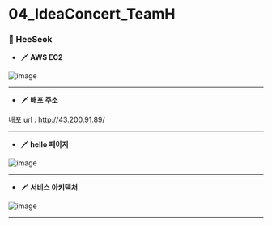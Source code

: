 # 04_IdeaConcert_TeamH


### 🎠 HeeSeok


  - 🗡 <b> AWS EC2 </b>

![image](https://user-images.githubusercontent.com/96563183/179440940-bfc3e301-1950-412a-a622-3d0b0ecf5a7c.png)

---

  - 🗡 <b> 배포 주소 </b>

배포 url : http://43.200.91.89/

---

  - 🗡 <b> hello 페이지 </b>

![image](https://user-images.githubusercontent.com/96563183/179685949-47cc20d3-b5bb-4007-8c43-74a846e60e75.png)

---

  - 🗡 <b> 서비스 아키텍처 </b>

![image](https://user-images.githubusercontent.com/96563183/179441827-f7102e2d-6e93-4c55-bf73-e4fca4254be8.png)

---
